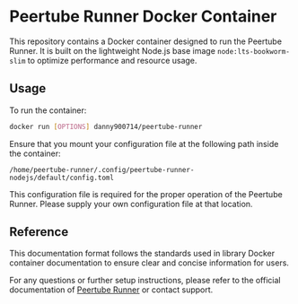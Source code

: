 # Peertube Runner Docker Container

This repository contains a Docker container designed to run the Peertube Runner. It is built on the lightweight Node.js base image `node:lts-bookworm-slim` to optimize performance and resource usage.

## Usage

To run the container:

```sh
docker run [OPTIONS] danny900714/peertube-runner
```

Ensure that you mount your configuration file at the following path inside the container:

```
/home/peertube-runner/.config/peertube-runner-nodejs/default/config.toml
```

This configuration file is required for the proper operation of the Peertube Runner. Please supply your own configuration file at that location.

## Reference

This documentation format follows the standards used in library Docker container documentation to ensure clear and concise information for users.

For any questions or further setup instructions, please refer to the official documentation of [Peertube Runner](https://docs.joinpeertube.org/maintain/tools#peertube-runner) or contact support.
